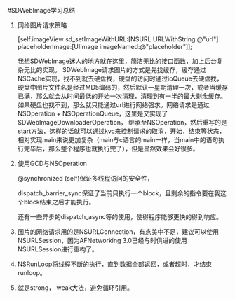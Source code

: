 #SDWebImage学习总结

1. 网络图片请求策略

	[self.imageView sd_setImageWithURL:[NSURL URLWithString:@"url"]
                placeholderImage:[UIImage imageNamed:@"placeholder"]];
    
    我想SDWebImage迷人的地方就在这里，简洁无比的接口函数，加上后台复杂无比的实现。
    SDWebImage请求图片的方式是先找缓存，缓存通过NSCache实现，找不到就去硬盘找，硬盘的访问时通过ioQueue去硬盘找，硬盘中图片文件名是经过MD5编码的，然后默认一星期清理一次，或者当缓存已满，那么就会从时间最低的开始一次清理，清理到有一半的最大剩余缓存。如果硬盘也找不到，那么就只能通过url进行网络强求。网络请求是通过NSOperation + NSOperationQueue，这里是又实现了SDWebImageDownloaderOperation， 继承至NSOperation，然后重写的是start方法，这样的话就可以通过kvc来控制请求的取消，开始，结束等状态，相对实现main来说更加复杂（main与c语言的main一样，当main中的语句执行完毕后，那么整个程序也就执行完了），但是显然效果会好很多。

2. 使用GCD与NSOperation
	
	@synchronized (self)保证多线程访问的安全性，

	dispatch_barrier_sync保证了当前只执行一个block，且剩余的指令要在我这个block结束之后才能执行。
	
	还有一些异步的dispatch_async等的使用，使得程序能够更快的得到响应。

3. 图片的网络请求用的是NSURLConnection，有点美中不足，建议可以使用NSURLSession，因为AFNetworking 3.0已经与时俱进的使用NSURLSession进行重构了。
4. NSRunLoop将线程不断的执行，直到数据全部返回，或者超时，才结束runloop。
5. 就是strong， weak大法，避免循环引用。
 
